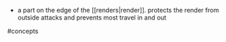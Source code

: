 - a part on the edge of the [[renders|render]]. protects the render from outside attacks and prevents most travel in and out

#concepts